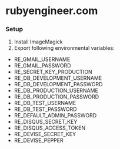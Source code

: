 # rubyengineer.com #

### Setup ###

1. Install ImageMagick
2. Export following environmental variables:

+ RE_GMAIL_USERNAME
+ RE_GMAIL_PASSWORD
+ RE_SECRET_KEY_PRODUCTION
+ RE_DB_DEVELOPMENT_USERNAME
+ RE_DB_DEVELOPMENT_PASSWORD
+ RE_DB_PRODUCTION_USERNAME
+ RE_DB_PRODUCTION_PASSWORD
+ RE_DB_TEST_USERNAME
+ RE_DB_TEST_PASSWORD
+ RE_DEFAULT_ADMIN_PASSWORD
+ RE_DISQUS_SECRET_KEY
+ RE_DISQUS_ACCESS_TOKEN
+ RE_DEVISE_SECRET_KEY
+ RE_DEVISE_PEPPER
